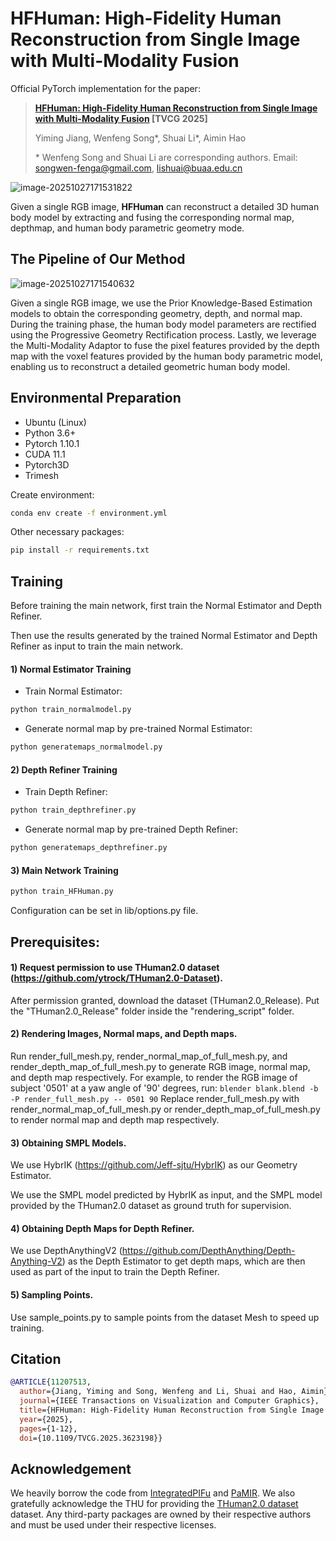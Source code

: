 # HFHuman: High-Fidelity Human Reconstruction from Single Image with Multi-Modality Fusion
Official PyTorch implementation for the paper:

> **[HFHuman: High-Fidelity Human Reconstruction from Single Image with Multi-Modality Fusion](https://ieeexplore.ieee.org/abstract/document/11207513/) [TVCG 2025]**
>
> Yiming Jiang, Wenfeng Song\*,  Shuai Li\*, Aimin Hao
>
> \* Wenfeng Song and Shuai Li are corresponding authors. Email: songwen-fenga@gmail.com, lishuai@buaa.edu.cn



![image-20251027171531822](https://pic-jym.oss-cn-beijing.aliyuncs.com/img/image-20251027171531822.png)

Given a single RGB image, **HFHuman** can reconstruct a detailed 3D human body model by extracting and fusing the corresponding normal map, depthmap,  and  human  body  parametric  geometry  mode.



## The Pipeline of Our Method

![image-20251027171540632](https://pic-jym.oss-cn-beijing.aliyuncs.com/img/image-20251027171540632.png)

Given a single RGB image, we use the Prior Knowledge-Based Estimation models to obtain the corresponding geometry, depth,  and  normal  map.  During  the  training  phase,  the  human  body  model  parameters  are  rectified  using  the  Progressive  Geometry  Rectification  process. Lastly,  we  leverage  the  Multi-Modality  Adaptor  to  fuse  the  pixel  features  provided  by  the  depth  map  with  the  voxel  features  provided  by  the  human  body parametric model, enabling us to reconstruct a detailed geometric human body model.



## Environmental Preparation

- Ubuntu (Linux)
- Python 3.6+
- Pytorch 1.10.1
- CUDA 11.1
- Pytorch3D
- Trimesh

Create environment:

```bash
conda env create -f environment.yml
```

Other necessary packages:
```bash
pip install -r requirements.txt
```



## Training
Before training the main network, first train the Normal Estimator and Depth Refiner. 

Then use the results generated by the trained Normal Estimator and Depth Refiner as input to train the main network.

#### 1) Normal Estimator Training

* Train Normal Estimator:

```bash
python train_normalmodel.py
```
* Generate normal map by pre-trained Normal Estimator:

```bash
python generatemaps_normalmodel.py
```

#### 2) Depth Refiner Training

* Train Depth Refiner:

```bash
python train_depthrefiner.py
```
* Generate normal map by pre-trained Depth Refiner:

```bash
python generatemaps_depthrefiner.py
```

#### 3) Main Network Training

```bash
python train_HFHuman.py
```
Configuration can be set in lib/options.py file. 



## Prerequisites:
#### 1) Request permission to use THuman2.0 dataset (https://github.com/ytrock/THuman2.0-Dataset). 
After permission granted, download the dataset (THuman2.0_Release). Put the "THuman2.0_Release" folder inside the "rendering_script" folder. 

#### 2) Rendering Images, Normal maps, and Depth maps.
Run render_full_mesh.py, render_normal_map_of_full_mesh.py, and render_depth_map_of_full_mesh.py to generate RGB image, normal map, and depth map respectively. For example, to render the RGB image of subject '0501' at a yaw angle of '90' degrees, run: 
`blender blank.blend -b -P render_full_mesh.py -- 0501 90`
Replace render_full_mesh.py with render_normal_map_of_full_mesh.py or render_depth_map_of_full_mesh.py to render normal map and depth map respectively. 

#### 3) Obtaining SMPL Models.
We use HybrIK (https://github.com/Jeff-sjtu/HybrIK) as our Geometry Estimator. 

We use the SMPL model predicted by HybrIK as input, and the SMPL model provided by the THuman2.0 dataset as ground truth for supervision.

#### 4) Obtaining Depth Maps for Depth Refiner.
We use DepthAnythingV2 (https://github.com/DepthAnything/Depth-Anything-V2) as the Depth Estimator to get depth maps, which are then used as part of the input to train the Depth Refiner.

#### 5) Sampling Points.
Use sample_points.py to sample points from the dataset Mesh to speed up training.



## Citation

```bibtex
@ARTICLE{11207513,
  author={Jiang, Yiming and Song, Wenfeng and Li, Shuai and Hao, Aimin},
  journal={IEEE Transactions on Visualization and Computer Graphics}, 
  title={HFHuman: High-Fidelity Human Reconstruction from Single Image with Multi-Modality Fusion}, 
  year={2025},
  pages={1-12},
  doi={10.1109/TVCG.2025.3623198}}
```



## **Acknowledgement**

We heavily borrow the code from [IntegratedPIFu](https://github.com/kcyt/IntegratedPIFu) and [PaMIR](https://github.com/ZhengZerong/PaMIR).  We also gratefully acknowledge the THU for providing the [THuman2.0 dataset](https://github.com/ytrock/THuman2.0-Dataset) dataset. Any third-party packages are owned by their respective authors and must be used under their respective licenses.
